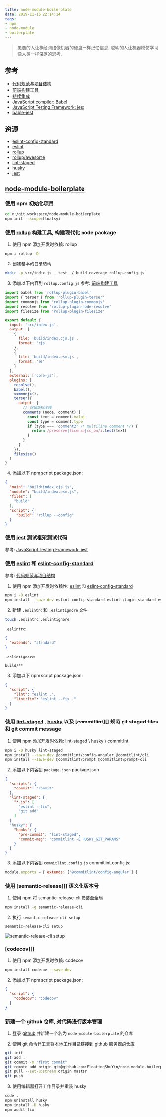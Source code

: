 ```yaml
---
title: node-module-boilerplate
date: 2019-11-15 22:14:14
tags:
- npm
- node-module
- boilerplate
---
```


> 愚蠢的人让神经网络像机器的硬盘一样记忆信息, 聪明的人让机器模仿学习像人类一样深邃的思考.

[代码规范与项目结构]: https://floatsyi.com/2019/09/26/%E4%BB%A3%E7%A0%81%E8%A7%84%E8%8C%83%E4%B8%8E%E9%A1%B9%E7%9B%AE%E7%BB%93%E6%9E%84/
[前端构建工具]: https://floatsyi.com/2019/10/06/%E5%89%8D%E7%AB%AF%E6%9E%84%E5%BB%BA%E5%B7%A5%E5%85%B7/
[持续集成]: https://floatsyi.com/2019/11/09/%E6%8C%81%E7%BB%AD%E9%9B%86%E6%88%90/
[JavaScript compiler: Babel]: https://floatsyi.com/2019/11/13/JavaScript-compiler-Babel/
[JavaScript Testing Framework: jest]: https://floatsyi.com/2019/11/13/JavaScript-Testing-Framework-jest/
[bable-jest]: https://floatsyi.com/2019/11/14/bable-jest/

[eslint-config-standard]: https://github.com/standard/eslint-config-standard
[eslint]: https://github.com/eslint/eslint
[rollup]: https://www.rollupjs.org/guide/en/
[rollup/awesome]: https://github.com/rollup/awesome
[lint-staged]: https://github.com/okonet/lint-staged
[husky]: https://github.com/typicode/husky
[chalk]: https://github.com/chalk/chalk
[github]: https://github.com/
[jest]: https://github.com/facebook/jest

[node-module-boilerplate]: https://github.com/FloatingShuYin/node-module-boilerplate

## 参考
- [代码规范与项目结构][]
- [前端构建工具][]
- [持续集成][]
- [JavaScript compiler: Babel][]
- [JavaScript Testing Framework: jest][]
- [bable-jest][]

## 资源
- [eslint-config-standard][]
- [eslint][]
- [rollup][]
- [rollup/awesome][]
- [lint-staged][]
- [husky][]
- [jest][]

## [node-module-boilerplate][]

### 使用 npm 初始化项目
```bash
cd x:/git.workspace/node-module-boilerplate
npm init --scope=floatsyi
```

### 使用 [rollup][] 构建工具, 构建现代化 node package

1. 使用 npm 添加开发时依赖: rollup
```bash
npm i rollup -D
```

2. 创建基本的目录结构
```bash
mkdir -p src/index.js __test__/ build coverage rollup.config.js
```

3. 添加以下内容到 `rollup.config.js`
参考: [前端构建工具][]
```js
import babel from 'rollup-plugin-babel'
import { terser } from 'rollup-plugin-terser'
import commonjs from 'rollup-plugin-commonjs'
import resolve from 'rollup-plugin-node-resolve'
import filesize from 'rollup-plugin-filesize'

export default {
  input: 'src/index.js',
  output: [
    {
      file: 'build/index.cjs.js',
      format: 'cjs'
    },
    {
      file: 'build/index.esm.js',
      format: 'es'
    }
  ],
  external: ['core-js'],
  plugins: [
    resolve(),
    babel(),
    commonjs(),
    terser({
      output: {
        // 保留版权注释
        comments (node, comment) {
          const text = comment.value
          const type = comment.type
          if (type === 'comment2' /* multiline comment */) {
            return /preserve|license|cc_on/i.test(text)
          }
        }
      }
    }),
    filesize()
  ]
}
```

4. 添加以下 npm script
package.json:
```json
{
  "main": "build/index.cjs.js",
  "module": "build/index.esm.js",
  "files": [
    "build"
  ],
  "script": {
     "build": "rollup --config"
  }
}
```

### 使用 [jest][] 测试框架测试代码
参考: [JavaScript Testing Framework: jest][]

### 使用 [eslint][] 和 [eslint-config-standard][]
参考: [代码规范与项目结构][]
1. 使用 npm 添加开发时依赖性: [eslint][] 和 [eslint-config-standard][]
```bash
npm i -D eslint
npm install --save-dev eslint-config-standard eslint-plugin-standard eslint-plugin-promise eslint-plugin-import eslint-plugin-node
```

2. 新建 `.eslintrc` 和 `.eslintignore` 文件
```bash
touch .eslintrc .eslintignore
```
  `.eslintrc`:
  ```json
  {
    "extends": "standard"
  }
  ```
  `.eslintignore`:
  ```
  build/**
  ```

3. 添加以下 npm script
package.json:
```json
{
  "script": {
    "lint": "eslint .",
    "lint:fix": "eslint --fix ."
  }
}
```

### 使用 [lint-staged][] , [husky][] 以及 [commitlint][] 规范 git staged files 和 git commit message
1. 使用 npm 添加开发时依赖: lint-staged \ husky \ commitlint
```bash
npm i -D husky lint-staged
npm install --save-dev @commitlint/config-angular @commitlint/cli
npm install --save-dev @commitlint/prompt @commitlint/prompt-cli
```

2. 添加以下内容到 `package.json`
package.json
```json
{
  "scripts": {
    "commit": "commit"
  },
  "lint-staged": {
    "*.js": [
      "eslint --fix",
      "git add"
    ]
  }
  "husky": {
    "hooks": {
      "pre-commit": "lint-staged",
      "commit-msg": "commitlint -E HUSKY_GIT_PARAMS"
    }
  }
}
```

3. 添加以下内容到 `commitlint.config.js`
commitlint.config.js:
```js
module.exports = { extends: ['@commitlint/config-angular'] }
```

### 使用 [semantic-release][] 语义化版本号
1. 使用 npm 将 semantic-release-cli 安装至全局
```bash
npm install -g semantic-release-cli
```

2. 执行 `semantic-release-cli setup`
```bash
semantic-release-cli setup
```
![semantic-release-cli setup](https://github.com/semantic-release/semantic-release/blob/master/media/semantic-release-cli.png)

### [codecov][]
1. 使用 npm 添加开发时依赖: codecov
```bash
npm install codecov --save-dev
```

2. 添加以下 npm script
package.json:
```json
{
  "script": {
    "codecov": "codecov"
  }
}
```

### 新建一个 github 仓库, 对代码进行版本管理
1. 登录 [github][] 并新建一个名为 `node-module-boilerplate` 的仓库

2. 使用 git 命令行工具将本地工作目录链接到 github 服务器的仓库
```bash
git init
git add .
git commit -m "first commit"
git remote add origin git@github.com:FloatingShuYin/node-module-boilerplate.git
git pull --set-upstream origin master
git push
```
3. 使用编辑器打开工作目录并重装 husky
```bash
code .
npm uninstall husky
npm install -D husky
npm audit fix
```


